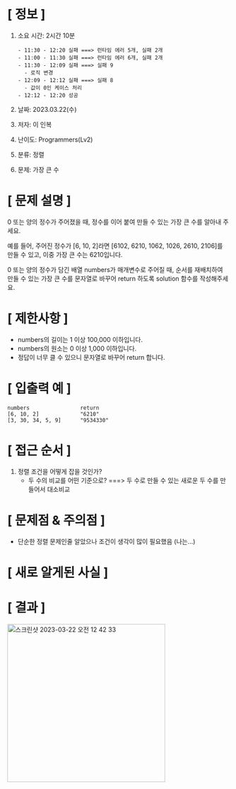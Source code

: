 # **[ 정보 ]**
1. 소요 시간: 2시간 10분
   
       - 11:30 - 12:20 실패 ===> 런타임 에러 5개, 실패 2개
       - 11:00 - 11:30 실패 ===> 런타임 에러 6개, 실패 2개
       - 11:30 - 12:09 실패 ===> 실패 9
         - 로직 변경
       - 12:09 - 12:12 실패 ===> 실패 8
         - 값이 0인 케이스 처리
       - 12:12 - 12:20 성공
2. 날짜: 2023.03.22(수)
3. 저자: 이 인복
4. 난이도: Programmers(Lv2)
5. 분류: 정렬   
6. 문제: 가장 큰 수

# **[ 문제 설명 ]**
0 또는 양의 정수가 주어졌을 때, 정수를 이어 붙여 만들 수 있는 가장 큰 수를 알아내 주세요.   

예를 들어, 주어진 정수가 [6, 10, 2]라면 [6102, 6210, 1062, 1026, 2610, 2106]를 만들 수 있고, 이중 가장 큰 수는 6210입니다. 

0 또는 양의 정수가 담긴 배열 numbers가 매개변수로 주어질 때, 순서를 재배치하여 만들 수 있는 가장 큰 수를 문자열로 바꾸어 return 하도록 solution 함수를 작성해주세요.


# **[ 제한사항 ]**
- numbers의 길이는 1 이상 100,000 이하입니다.
- numbers의 원소는 0 이상 1,000 이하입니다.
- 정답이 너무 클 수 있으니 문자열로 바꾸어 return 합니다.

# **[ 입출력 예 ]**
    numbers	               return
    [6, 10, 2]	           "6210"
    [3, 30, 34, 5, 9]	   "9534330"

# **[ 접근 순서 ]**
1. 정렬 조건을 어떻게 잡을 것인가?
    - 두 수의 비교를 어떤 기준으로? ===> 두 수로 만들 수 있는 새로운 두 수를 만들어서 대소비교

# **[ 문제점 & 주의점 ]**
- 단순한 정렬 문제인줄 알았으나 조건이 생각이 많이 필요했음 (나는...)

# **[ 새로 알게된 사실 ]**

# **[ 결과 ]**
<img width="357" alt="스크린샷 2023-03-22 오전 12 42 33" src="https://user-images.githubusercontent.com/59809278/226660829-30cedd3f-726f-41a1-948c-07697ca3ad44.png">
